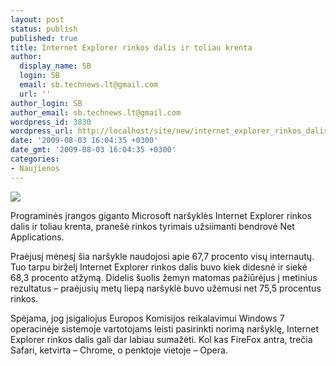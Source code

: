 ```yaml
---
layout: post
status: publish
published: true
title: Internet Explorer rinkos dalis ir toliau krenta
author:
  display_name: SB
  login: SB
  email: sb.technews.lt@gmail.com
  url: ''
author_login: SB
author_email: sb.technews.lt@gmail.com
wordpress_id: 3830
wordpress_url: http://localhost/site/new/internet_explorer_rinkos_dalis_ir_toliau_krenta/
date: '2009-08-03 16:04:35 +0300'
date_gmt: '2009-08-03 16:04:35 +0300'
categories:
- Naujienos
---
```

<div class="imgright"><img src="http://tbn2.google.com/images?q=tbn:qO4G_AZqzXpkAM:http://blogs.nitobi.com/alexei/wp-content/uploads/2008/03/internet_explorer_7_logo.png"  /></div>
<p>Programinės įrangos giganto Microsoft naršyklės Internet Explorer rinkos dalis ir toliau krenta, pranešė rinkos tyrimais užsiimanti bendrovė Net Applications.</p>
<p>Praėjusį mėnesį šia naršykle naudojosi apie 67,7 procento visų internautų. Tuo tarpu birželį Internet Explorer rinkos dalis buvo kiek didesnė ir siekė 68,3 procento atžymą. Didelis šuolis žemyn matomas pažiūrėjus į metinius rezultatus – praėjusių metų liepą naršyklė buvo užėmusi net 75,5 procentus rinkos.</p>
<p>Spėjama, jog įsigaliojus Europos Komisijos reikalavimui Windows 7 operacinėje sistemoje vartotojams leisti pasirinkti norimą naršyklę, Internet Explorer rinkos dalis gali dar labiau sumažėti. Kol kas FireFox antra, trečia Safari, ketvirta – Chrome, o penktoje vietoje – Opera.<br /></p>
